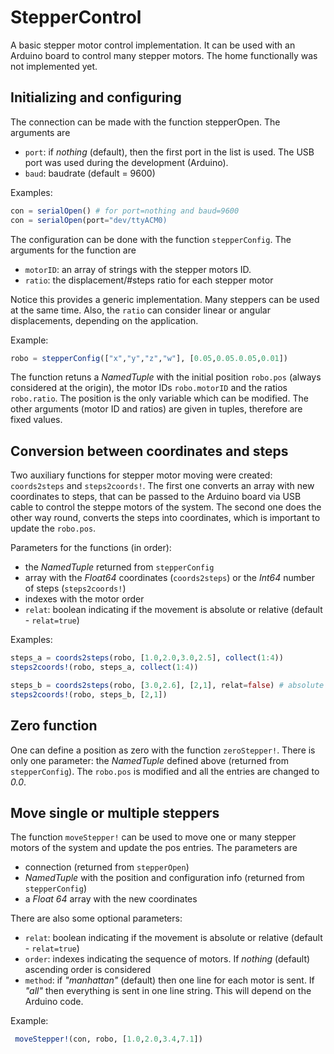 # StepperControl

A basic stepper motor control implementation. It can be used with an Arduino board to control many stepper motors. The home functionally was not implemented yet.

## Initializing and configuring

The connection can be made with the function stepperOpen. The arguments are

* `port`: if *nothing* (default), then the first port in the list is used. The USB port was used during the development (Arduino).
* `baud`: baudrate (default = 9600)

Examples:

```julia
con = serialOpen() # for port=nothing and baud=9600
con = serialOpen(port="dev/ttyACM0)
```

The configuration can be done with the function `stepperConfig`. The arguments for the function are

* `motorID`: an array of strings with the stepper motors ID.
* `ratio`: the displacement/#steps ratio for each stepper motor

Notice this provides a generic implementation. Many steppers can be used at the same time. Also, the `ratio` can consider linear or angular displacements, depending on the application.

Example:

```julia
robo = stepperConfig(["x","y","z","w"], [0.05,0.05.0.05,0.01])
```

The function retuns a *NamedTuple* with the initial position `robo.pos` (always considered at the origin), the motor IDs `robo.motorID` and the ratios `robo.ratio`. The position is the only variable which can be modified. The other arguments (motor ID and ratios) are given in tuples, therefore are fixed values.

## Conversion between coordinates and steps

Two auxiliary functions for stepper motor moving were created: `coords2steps` and `steps2coords!`. The first one converts an array with new coordinates to steps, that can be passed to the Arduino board via USB cable to control the steppe motors of the system. The second one does the other way round, converts the steps into coordinates, which is important to update the `robo.pos`.

Parameters for the functions (in order):

* the *NamedTuple* returned from `stepperConfig`
* array with the *Float64* coordinates (`coords2steps`) or the *Int64* number of steps (`steps2coords!`)
* indexes with the motor order
* `relat`: boolean indicating if the movement is absolute or relative (default - `relat=true`)

Examples:

```julia
steps_a = coords2steps(robo, [1.0,2.0,3.0,2.5], collect(1:4)) 
steps2coords!(robo, steps_a, collect(1:4))

steps_b = coords2steps(robo, [3.0,2.6], [2,1], relat=false) # absolute movement for "y" and "x" 
steps2coords!(robo, steps_b, [2,1])
```

## Zero function

One can define a position as zero with the function `zeroStepper!`. There is only one parameter: the *NamedTuple* defined above (returned from `stepperConfig`). The `robo.pos` is modified and all the entries are changed to *0.0*.

## Move single or multiple steppers

The function `moveStepper!` can be used to move one or many stepper motors of the system and update the pos entries. The parameters are

* connection (returned from `stepperOpen`)
* *NamedTuple* with the position and configuration info (returned from `stepperConfig`)
* a *Float 64* array with the new coordinates

There are also some optional parameters:

* `relat`: boolean indicating if the movement is absolute or relative (default - `relat=true`)
* `order`: indexes indicating the sequence of motors. If *nothing* (default) ascending order is considered
* `method`: if *"manhattan"* (default) then one line for each motor is sent. If *"all"* then everything is sent in one line string. This will depend on the Arduino code.

Example:

```julia
 moveStepper!(con, robo, [1.0,2.0,3.4,7.1])  
 ```
